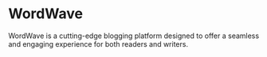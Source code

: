 # WordWave
WordWave is a cutting-edge blogging platform designed to offer a seamless and engaging experience for both readers and writers.
